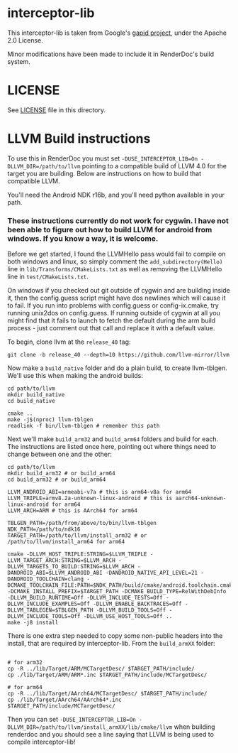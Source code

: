# interceptor-lib

This interceptor-lib is taken from Google's [gapid project](https://github.com/google/gapid/tree/master/gapii/interceptor-lib), under the Apache 2.0 License.

Minor modifications have been made to include it in RenderDoc's build system.

# LICENSE

See [LICENSE](LICENSE) file in this directory.

# LLVM Build instructions

To use this in RenderDoc you must set `-DUSE_INTERCEPTOR_LIB=On -DLLVM_DIR=/path/to/llvm` pointing to a compatible build of LLVM 4.0 for the target you are building. Below are instructions on how to build that compatible LLVM.

You'll need the Android NDK r16b, and you'll need python available in your path.

### These instructions currently do not work for cygwin. I have not been able to figure out how to build LLVM for android from windows. If you know a way, it is welcome.

Before we get started, I found the LLVMHello pass would fail to compile on both windows and linux, so simply comment the `add_subdirectory(Hello)` line in `lib/Transforms/CMakeLists.txt` as well as removing the LLVMHello line in `test/CMakeLists.txt`.

On windows if you checked out git outside of cygwin and are building inside it, then the config.guess script might have dos newlines which will cause it to fail. If you run into problems with config.guess or config-ix.cmake, try running unix2dos on config.guess. If running outside of cygwin at all you might find that it fails to launch to fetch the default during the arm build process - just comment out that call and replace it with a default value.

To begin, clone llvm at the `release_40` tag:

```
git clone -b release_40 --depth=10 https://github.com/llvm-mirror/llvm
```

Now make a `build_native` folder and do a plain build, to create llvm-tblgen. We'll use this when making the android builds:

```
cd path/to/llvm
mkdir build_native
cd build_native

cmake ..
make -j$(nproc) llvm-tblgen
readlink -f bin/llvm-tblgen # remember this path
```

Next we'll make `build_arm32` and `build_arm64` folders and build for each. The instructions are listed once here, pointing out where things need to change between one and the other:


```
cd path/to/llvm
mkdir build_arm32 # or build_arm64
cd build_arm32 # or build_arm64

LLVM_ANDROID_ABI=armeabi-v7a # this is arm64-v8a for arm64
LLVM_TRIPLE=armv8.2a-unknown-linux-android # this is aarch64-unknown-linux-android for arm64
LLVM_ARCH=ARM # this is AArch64 for arm64

TBLGEN_PATH=/path/from/above/to/bin/llvm-tblgen
NDK_PATH=/path/to/ndk16
TARGET_PATH=/path/to/llvm/install_arm32 # or /path/to/llvm/install_arm64 for arm64

cmake -DLLVM_HOST_TRIPLE:STRING=$LLVM_TRIPLE -LLVM_TARGET_ARCH:STRING=$LLVM_ARCH -DLLVM_TARGETS_TO_BUILD:STRING=$LLVM_ARCH -DANDROID_ABI=$LLVM_ANDROID_ABI -DANDROID_NATIVE_API_LEVEL=21 -DANDROID_TOOLCHAIN=clang -DCMAKE_TOOLCHAIN_FILE:PATH=$NDK_PATH/build/cmake/android.toolchain.cmake -DCMAKE_INSTALL_PREFIX=$TARGET_PATH -DCMAKE_BUILD_TYPE=RelWithDebInfo -DLLVM_BUILD_RUNTIME=Off -DLLVM_INCLUDE_TESTS=Off -DLLVM_INCLUDE_EXAMPLES=Off -DLLVM_ENABLE_BACKTRACES=Off -DLLVM_TABLEGEN=$TBLGEN_PATH -DLLVM_BUILD_TOOLS=Off -DLLVM_INCLUDE_TOOLS=Off -DLLVM_USE_HOST_TOOLS=Off ..
make -j8 install
```

There is one extra step needed to copy some non-public headers into the install, that are required by interceptor-lib. From the `build_armXX` folder:

```

# for arm32
cp -R ../lib/Target/ARM/MCTargetDesc/ $TARGET_PATH/include/
cp ./lib/Target/ARM/ARM*.inc $TARGET_PATH/include/MCTargetDesc/

# for arm64
cp -R ../lib/Target/AArch64/MCTargetDesc/ $TARGET_PATH/include/
cp ./lib/Target/AArch64/AArch64*.inc  $TARGET_PATH/include/MCTargetDesc/
```

Then you can set `-DUSE_INTERCEPTOR_LIB=On -DLLVM_DIR=/path/to/llvm/install_armXX/lib/cmake/llvm` when building renderdoc and you should see a line saying that LLVM is being used to compile interceptor-lib!
